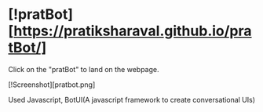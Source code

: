 # [!pratBot][https://pratiksharaval.github.io/pratBot/]

Click on the "pratBot" to land on the webpage.

[!Screenshot][pratbot.png]

Used Javascript, BotUI(A javascript framework to create conversational UIs)
